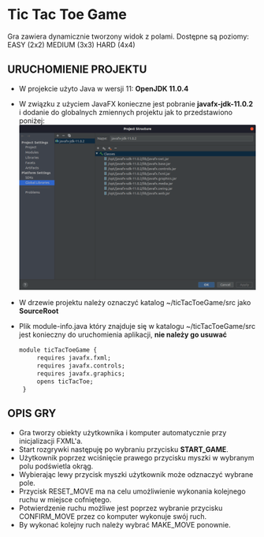 # Tic Tac Toe Game

Gra zawiera dynamicznie tworzony widok z polami.
Dostępne są poziomy:
EASY (2x2)
MEDIUM (3x3)
HARD (4x4)

## URUCHOMIENIE PROJEKTU
+ W projekcie użyto Java w wersji 11: **OpenJDK 11.0.4**

+ W związku z użyciem JavaFX konieczne jest pobranie **javafx-jdk-11.0.2** i dodanie do globalnych zmiennych projektu jak to przedstawiono poniżej:
![JavaFX-Settings](JavaFX_settings.png)

+ W drzewie projektu należy oznaczyć katalog ~/ticTacToeGame/src jako **SourceRoot**

+ Plik module-info.java który znajduje się w katalogu ~/ticTacToeGame/src jest konieczny do uruchomienia aplikacji, **nie należy go usuwać**

      module ticTacToeGame {
           requires javafx.fxml;
           requires javafx.controls;
           requires javafx.graphics;
           opens ticTacToe;
       }

## OPIS GRY
+ Gra tworzy obiekty użytkownika i komputer automatycznie przy inicjalizacji FXML'a.  
+ Start rozgrywki następuję po wybraniu przycisku **START_GAME**.  
+ Użytkownik poprzez wciśnięcie prawego przycisku myszki w wybranym polu podświetla okrąg.  
+ Wybierając lewy przycisk myszki użytkownik może odznaczyć wybrane pole.  
+ Przycisk RESET_MOVE ma na celu umożliwienie wykonania kolejnego ruchu w miejsce cofniętego.  
+ Potwierdzenie ruchu możliwe jest poprzez wybranie przycisku CONFIRM_MOVE przez co komputer wykonuje swój ruch.
+ By wykonać kolejny ruch należy wybrać MAKE_MOVE ponownie.
